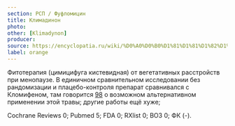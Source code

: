 ```yaml
---
section: РСП / Фуфломицин
title: Климадинон
photo:
other: [Klimadynon]
producer:
source: https://encyclopatia.ru/wiki/%D0%A0%D0%B0%D1%81%D1%81%D1%82%D1%80%D0%B5%D0%BB%D1%8C%D0%BD%D1%8B%D0%B9_%D1%81%D0%BF%D0%B8%D1%81%D0%BE%D0%BA_%D0%BF%D1%80%D0%B5%D0%BF%D0%B0%D1%80%D0%B0%D1%82%D0%BE%D0%B2
label: orange
---
```


Фитотерапия (цимицифуга кистевидная) от вегетативных расстройств при менопаузе. В единичном сравнительном исследовании без рандомизации и плацебо-контроля препарат сравнивался с Кломифеном, там говорится [98](http://www.ncbi.nlm.nih.gov/pubmed/23347605) о возможном альтернативном применении этой травы; другие работы ещё хуже;

Cochrane Reviews 0; Pubmed 5; FDA 0; RXlist 0; ВОЗ 0; ФК (-).
